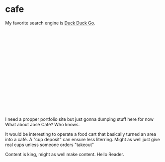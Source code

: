 # cafe


My favorite search engine is [Duck Duck Go](https://duckduckgo.com "The best search engine for privacy").



&nbsp;

&nbsp;

&nbsp;

&nbsp;

&nbsp;

&nbsp;

&nbsp;

&nbsp;

&nbsp;
<!-- Here Be Dragons, only some random ramblings ahead -->

I need a propper portfolio site but just gonna dumping stuff here for now
What about José Café?
Who knows.

It would be interesting to operate a food cart that basically turned an area into a café.
A "cup deposit" can ensure less literring.
Might as well just give real cups unless someone orders "takeout"

Content is king, might as well make content.
Hello Reader.
